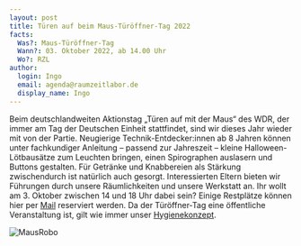 ```yaml
---
layout: post
title: Türen auf beim Maus-Türöffner-Tag 2022
facts:
  Was?: Maus-Türöffner-Tag
  Wann?: 03. Oktober 2022, ab 14.00 Uhr
  Wo?: RZL
author:
  login: Ingo
  email: agenda@raumzeitlabor.de
  display_name: Ingo
---
```


Beim deutschlandweiten Aktionstag „Türen auf mit der Maus“ des WDR, der immer am Tag der Deutschen Einheit stattfindet, sind wir dieses Jahr wieder mit von der Partie.
Neugierige Technik-Entdecker:innen ab 8 Jahren können unter fachkundiger Anleitung – passend zur Jahreszeit – kleine Halloween-Lötbausätze zum Leuchten bringen, einen Spirographen auslasern und Buttons gestalten.
Für Getränke und Knabbereien als Stärkung zwischendurch ist natürlich auch gesorgt. Interessierten Eltern bieten wir Führungen durch unsere Räumlichkeiten und unsere Werkstatt an.
Ihr wollt am 3. Oktober zwischen 14 und 18 Uhr dabei sein? Einige Restplätze können hier per [Mail](mailto:agenda@raumzeitlabor.de) reserviert werden.
Da der Türöffner-Tag eine öffentliche Veranstaltung ist, gilt wie immer unser [Hygienekonzept](https://wiki.raumzeitlabor.de/wiki/Hygienekonzept).

![MausRobo](/assets/MausRobo.jpg)
